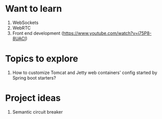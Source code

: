 # Want to learn
1. WebSockets
2. WebRTC
3. Front end development (https://www.youtube.com/watch?v=i75P8-8UACI)

# Topics to explore
1. How to customize Tomcat and Jetty web containers' config started by Spring boot starters?

# Project ideas
1. Semantic circuit breaker
